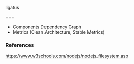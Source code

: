ligatus

===
- Components Dependency Graph
- Metrics (Clean Architecture, Stable Metrics)




### References

https://www.w3schools.com/nodejs/nodejs_filesystem.asp
